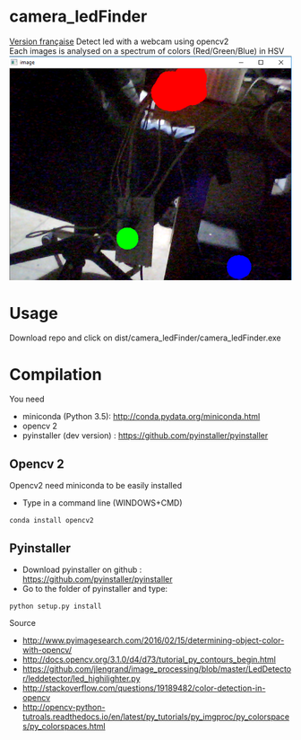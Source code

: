 # camera_ledFinder
[Version française](https://github.com/pigetArduino/camera_ledFinder/blob/master/readme.fr.md)
Detect led with a webcam using opencv2    
Each images is analysed on a spectrum of colors (Red/Green/Blue) in HSV 
![Webcam image with led highlighted by colored circle](https://github.com/pigetArduino/camera_ledFinder/raw/master/doc/camere_ledFinder_app.png)

# Usage
Download repo and click on dist/camera_ledFinder/camera_ledFinder.exe    

# Compilation
You need 
* miniconda (Python 3.5): http://conda.pydata.org/miniconda.html
* opencv 2 
* pyinstaller (dev version) : https://github.com/pyinstaller/pyinstaller

## Opencv 2
Opencv2 need miniconda to be easily installed
* Type in a command line (WINDOWS+CMD)
```
conda install opencv2
```

## Pyinstaller
* Download pyinstaller on github  : https://github.com/pyinstaller/pyinstaller
* Go to the folder of pyinstaller and type:
```
python setup.py install
```


Source
* http://www.pyimagesearch.com/2016/02/15/determining-object-color-with-opencv/
* http://docs.opencv.org/3.1.0/d4/d73/tutorial_py_contours_begin.html
* https://github.com/jlengrand/image_processing/blob/master/LedDetector/leddetector/led_highilighter.py
* http://stackoverflow.com/questions/19189482/color-detection-in-opencv
* http://opencv-python-tutroals.readthedocs.io/en/latest/py_tutorials/py_imgproc/py_colorspaces/py_colorspaces.html
